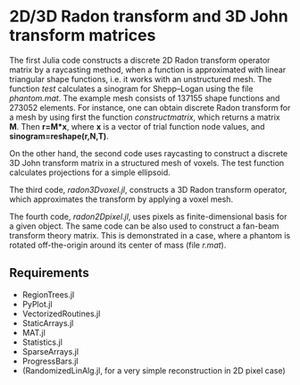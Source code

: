 # 2D/3D Radon transform and 3D John transform matrices
The first Julia code constructs a discrete 2D Radon transform operator matrix by a raycasting method, when a function is approximated with
linear triangular shape functions, i.e. it works with an unstructured mesh.  The function _test_ calculates a sinogram for Shepp–Logan using the file  _phantom.mat_. The example mesh consists of 137155 shape functions and 273052 elements. For instance, one can obtain discrete Radon transform for a mesh by using first the function _constructmatrix_, which returns a matrix **M**. Then **r=M\*x**, where **x** is a vector of trial function node values, and **sinogram=reshape(r,N,T)**. 

On the other hand, the second code uses raycasting to construct a discrete 3D John transform  matrix in a structured mesh of voxels. The test function calculates projections for a simple ellipsoid. 

The third code, _radon3Dvoxel.jl_, constructs a 3D Radon transform operator, which approximates the transform by applying a voxel mesh.

The fourth code,  _radon2Dpixel.jl_, uses pixels as finite-dimensional basis for a given object. The same code can be also used to construct a fan-beam transform theory matrix. This is demonstrated in a case, where a phantom is rotated off-the-origin around its center of mass (file _r.mat_).

## Requirements
- RegionTrees.jl
- PyPlot.jl
- VectorizedRoutines.jl 
- StaticArrays.jl
- MAT.jl 
- Statistics.jl
- SparseArrays.jl
- ProgressBars.jl
- (RandomizedLinAlg.jl, for a very simple reconstruction in 2D pixel case)


